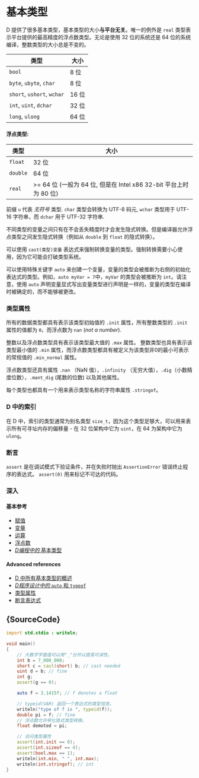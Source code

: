 # 基本类型

D 提供了很多基本类型，基本类型的大小**与平台无关**。唯一的例外是 `real` 类型表示平台提供的最高精度的浮点数类型。无论是使用 32 位的系统还是 64 位的系统编译，整数类型的大小总是不变的。

| 类型                           | 大小
|-------------------------------|------------
|`bool`                         | 8 位
|`byte`, `ubyte`, `char`        | 8 位
|`short`, `ushort`, `wchar`     | 16 位
|`int`, `uint`, `dchar`         | 32 位
|`long`, `ulong`                | 64 位

#### 浮点类型:

| 类型     | 大小
|---------|--------------------------------------------------
|`float`  | 32 位
|`double` | 64 位
|`real`   | >= 64 位 (一般为 64 位, 但是在 Intel x86 32-bit 平台上时为 80 位)

前缀 `u` 代表 *无符号* 类型. `char` 类型会转换为
UTF-8 码元, `wchar` 类型用于 UTF-16 字符串，而 `dchar` 用于 UTF-32 字符串.

不同类型的变量之间只有在不会丢失精度时才会发生隐式转换。但是编译器允许浮点类型之间发生隐式转换（例如从 `double` 到 `float` 的隐式转换）。

可以使用 `cast(类型)变量` 表达式来强制转换变量的类型。强制转换需要小心使用，因为它可能会打破类型系统。

可以使用特殊关键字 `auto` 来创建一个变量，变量的类型会被推断为右侧的初始化表达式的类型。例如，`auto myVar = 7`中，`myVar` 的类型会被推断为 `int`。请注意，使用 `auto` 声明变量显式写出变量类型进行声明是一样的，变量的类型在编译时被确定的，而不能够被更改。

### 类型属性

所有的数据类型都具有表示该类型初始值的 `.init` 属性，所有整数类型的 `.init` 属性的值都为 `0`，而浮点数为 `nan` (*not a number*).

整数以及浮点数类型具有表示该类型最大值的 `.max` 属性。
整数类型也具有表示该类型最小值的 `.min` 属性，而浮点数类型都具有被定义为该类型非0的最小可表示的常规值的 `.min_normal` 属性。

浮点数类型还具有属性 `.nan` （NaN 值），`.infinity`
（无穷大值），`.dig`（小数精度位数），`.mant_dig`
(尾数的位数) 以及其他属性。

每个类型也都具有一个用来表示类型名称的字符串属性 `.stringof`。

### D 中的索引

在 D 中，索引的类型通常为别名类型 `size_t`，因为这个类型足够大，可以用来表示所有可寻址内存的偏移量 - 在 32 位架构中它为 `uint`，在 64 为架构中它为 `ulong`。

### 断言

`assert` 是在调试模式下验证条件，并在失败时抛出 `AssertionError` 错误终止程序的表达式。
`assert(0)` 用来标记不可达的代码。

### 深入

#### 基本参考

- [赋值](http://ddili.org/ders/d.en/assignment.html)
- [变量](http://ddili.org/ders/d.en/variables.html)
- [运算](http://ddili.org/ders/d.en/arithmetic.html)
- [浮点数](http://ddili.org/ders/d.en/floating_point.html)
- [_D编程中的_ 基本类型](http://ddili.org/ders/d.en/types.html)

#### Advanced references

- [D 中所有基本类型的概述](https://dlang.org/spec/type.html)
- [_D程序设计中的_ `auto` 和 `typeof`](http://ddili.org/ders/d.en/auto_and_typeof.html)
- [类型属性](https://dlang.org/spec/property.html)
- [断言表达式](https://dlang.org/spec/expression.html#AssertExpression)

## {SourceCode}

```d
import std.stdio : writeln;

void main()
{
    // 大数字字面值可以用"_"分开以提高可读性。
    int b = 7_000_000;
    short c = cast(short) b; // cast needed
    uint d = b; // fine
    int g;
    assert(g == 0);

    auto f = 3.1415f; // f denotes a float

    // typeid(VAR) 返回一个表达式的类型信息。
    writeln("type of f is ", typeid(f));
    double pi = f; // fine
    // 浮点数允许窄化隐式类型转换。
    float demoted = pi;

    // 访问类型属性
    assert(int.init == 0);
    assert(int.sizeof == 4);
    assert(bool.max == 1);
    writeln(int.min, " ", int.max);
    writeln(int.stringof); // int
}
```

